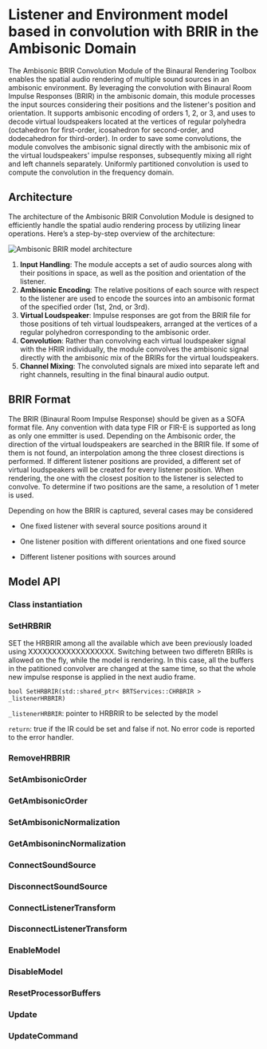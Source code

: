 # Listener and Environment model based in convolution with BRIR in the Ambisonic Domain

The Ambisonic BRIR Convolution Module of the Binaural Rendering Toolbox enables the spatial audio rendering of multiple sound sources in an ambisonic environment. By leveraging the convolution with Binaural Room Impulse Responses (BRIR) in the ambisonic domain, this module processes the input sources considering their positions and the listener's position and orientation. It supports ambisonic encoding of orders 1, 2, or 3, and uses to decode virtual loudspeakers located at the vertices of regular polyhedra (octahedron for first-order, icosahedron for second-order, and dodecahedron for third-order). In order to save some convolutions, the module convolves the ambisonic signal directly with the ambisonic mix of the virtual loudspeakers' impulse responses, subsequently mixing all right and left channels separately. Uniformly partitioned convolution is used to compute the convolution in the frequency domain.

## Architecture

The architecture of the Ambisonic BRIR Convolution Module is designed to efficiently handle the spatial audio rendering process by utilizing linear operations. Here’s a step-by-step overview of the architecture:

![Ambisonic BRIR model architecture](/BRT-Documentation/assets/AmbisonicBRIR.png "Ambisonic BRIR model architecture")

1. **Input Handling**: The module accepts a set of audio sources along with their positions in space, as well as the position and orientation of the listener.
2. **Ambisonic Encoding**: The relative positions of each source with respect to the listener are used to encode the sources into an ambisonic format of the specified order (1st, 2nd, or 3rd).
3. **Virtual Loudspeaker**: Impulse responses are got from the BRIR file for those positions of teh virtual loudspeakers, arranged at the vertices of a regular polyhedron corresponding to the ambisonic order.
4. **Convolution**: Rather than convolving each virtual loudspeaker signal with the HRIR individually, the module convolves the ambisonic signal directly with the ambisonic mix of the BRIRs for the virtual loudspeakers.
5. **Channel Mixing**: The convoluted signals are mixed into separate left and right channels, resulting in the final binaural audio output.

## BRIR Format

The BRIR (Binaural Room Impulse Response) should be given as a SOFA format file. Any convention with data type FIR or FIR-E is supported as long as only one emmitter is used. Depending on the Ambisonic order, the direction of the virtual loudspeakers are searched in the BRIR file. If some of them is not found, an interpolation among the three closest directions is performed. If different listener positions are provided, a different set of virtual loudspeakers will be created for every listener position. When rendering, the one with the closest position to the listener is selected to convolve. To determine if two positions are the same, a resolution of 1 meter is used.   

Depending on how the BRIR is captured, several cases may be considered

* One fixed listener with several source positions around it

* One listener position with different orientations and one fixed source

* Different listener positions with sources around

## Model API

### Class instantiation

### SetHRBRIR

SET the HRBRIR among all the available which ave been previously loaded using XXXXXXXXXXXXXXXXXX. Switching between two differetn BRIRs is allowed on the fly, while the model is rendering. In this case, all the buffers in the patitioned convolver are changed at the same time, so that the whole new impulse response is applied in the next audio frame. 

`bool SetHRBRIR(std::shared_ptr< BRTServices::CHRBRIR > _listenerHRBRIR)`

`_listenerHRBRIR`: pointer to HRBRIR to be selected by the model

`return`: true if the IR could be set and false if not. No error code is reported to the error handler.

### RemoveHRBRIR

### SetAmbisonicOrder

### GetAmbisonicOrder

### SetAmbisonicNormalization

### GetAmbisonincNormalization

### ConnectSoundSource

### DisconnectSoundSource

### ConnectListenerTransform

### DisconnectListenerTransform

### EnableModel

### DisableModel

### ResetProcessorBuffers

### Update

### UpdateCommand
